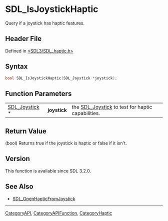 # SDL_IsJoystickHaptic

Query if a joystick has haptic features.

## Header File

Defined in [<SDL3/SDL_haptic.h>](https://github.com/libsdl-org/SDL/blob/main/include/SDL3/SDL_haptic.h)

## Syntax

```c
bool SDL_IsJoystickHaptic(SDL_Joystick *joystick);
```

## Function Parameters

|                                |              |                                                                   |
| ------------------------------ | ------------ | ----------------------------------------------------------------- |
| [SDL_Joystick](SDL_Joystick) * | **joystick** | the [SDL_Joystick](SDL_Joystick) to test for haptic capabilities. |

## Return Value

(bool) Returns true if the joystick is haptic or false if it isn't.

## Version

This function is available since SDL 3.2.0.

## See Also

- [SDL_OpenHapticFromJoystick](SDL_OpenHapticFromJoystick)

----
[CategoryAPI](CategoryAPI), [CategoryAPIFunction](CategoryAPIFunction), [CategoryHaptic](CategoryHaptic)

